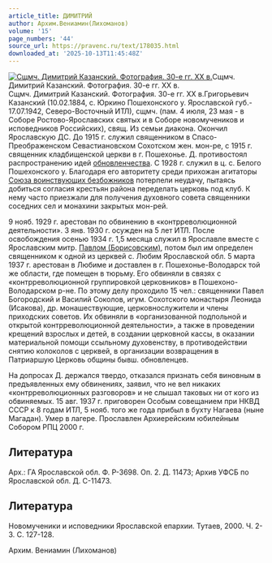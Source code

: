 ```yaml
---
article_title: ДИМИТРИЙ
author: Архим.Вениамин(Лихоманов)
volume: '15'
page_numbers: '44'
source_url: https://pravenc.ru/text/178035.html
downloaded_at: '2025-10-13T11:45:48Z'
---
```


[![Сщмч. Димитрий Казанский. Фотография. 30-е гг. XX в.](https://pravenc.ru/data/974/484/1234/i200.jpg "Кликните для увеличения картинки")](https://pravenc.ru/data/974/484/1234/i400.jpg)Сщмч. Димитрий Казанский. Фотография. 30-е гг. XX в.  
Сщмч. Димитрий Казанский. Фотография. 30-е гг. XX в.Григорьевич Казанский (10.02.1884, с. Юркино Пошехонского у. Ярославской губ.- 17.07.1942, Северо-Восточный ИТЛ), сщмч. (пам. 4 июля, 23 мая - в Соборе Ростово-Ярославских святых и в Соборе новомучеников и исповедников Российских), свящ. Из семьи диакона. Окончил Ярославскую ДС. До 1915 г. служил священником в Спасо-Преображенском Севастиановском Сохотском жен. мон-ре, с 1915 г. священник кладбищенской церкви в г. Пошехонье. Д. противостоял распространению идей [обновленчества](https://pravenc.ru/text/обновленчество.html). С 1928 г. служил в ц. с. Белого Пошехонского у. Благодаря его авторитету среди прихожан агитаторы [Союза воинствующих безбожников](<https://pravenc.ru/text/Союза воинствующих безбожников.html>) потерпели неудачу, пытаясь добиться согласия крестьян района переделать церковь под клуб. К нему часто приезжали для получения духовного совета священники соседних сел и монахини закрытых мон-рей.

9 нояб. 1929 г. арестован по обвинению в «контрреволюционной деятельности». 3 янв. 1930 г. осужден на 5 лет ИТЛ. После освобождения осенью 1934 г. 1,5 месяца служил в Ярославле вместе с Ярославским митр. [Павлом (Борисовским)](<https://pravenc.ru/text/Павлом (Борисовским).html>), потом был им определен священником к одной из церквей с. Любим Ярославской обл. 5 марта 1937 г. арестован в Любиме и доставлен в г. Пошехонье-Володарск той же области, где помещен в тюрьму. Его обвиняли в связях с «контрреволюционной группировкой церковников» в Пошехоно-Володарском р-не. По этому делу проходило 15 чел.: священники Павел Богородский и Василий Соколов, игум. Сохотского монастыря Леонида (Исакова), др. монашествующие, церковнослужители и члены приходских советов. Их обвиняли в «организованной подпольной и открытой контрреволюционной деятельности», а также в проведении крещений взрослых и детей, в создании церковной кассы, в оказании материальной помощи ссыльному духовенству, в противодействии снятию колоколов с церквей, в организации возвращения в Патриаршую Церковь общины бывш. обновленцев.

На допросах Д. держался твердо, отказался признать себя виновным в предъявленных ему обвинениях, заявил, что не вел никаких «контрреволюционных разговоров» и не слышал таковых ни от кого из обвиняемых. 15 авг. 1937 г. приговорен Особым совещанием при НКВД СССР к 8 годам ИТЛ, 5 нояб. того же года прибыл в бухту Нагаева (ныне Магадан). Умер в лагере. Прославлен Архиерейским юбилейным Собором РПЦ 2000 г.

## Литература

Арх.: ГА Ярославской обл. Ф. Р-3698. Оп. 2. Д. 11473; Архив УФСБ по Ярославской обл. Д. С-11473.

## Литература

Новомученики и исповедники Ярославской епархии. Тутаев, 2000. Ч. 2-3. С. 127-128.

Архим.  Вениамин   (Лихоманов)
